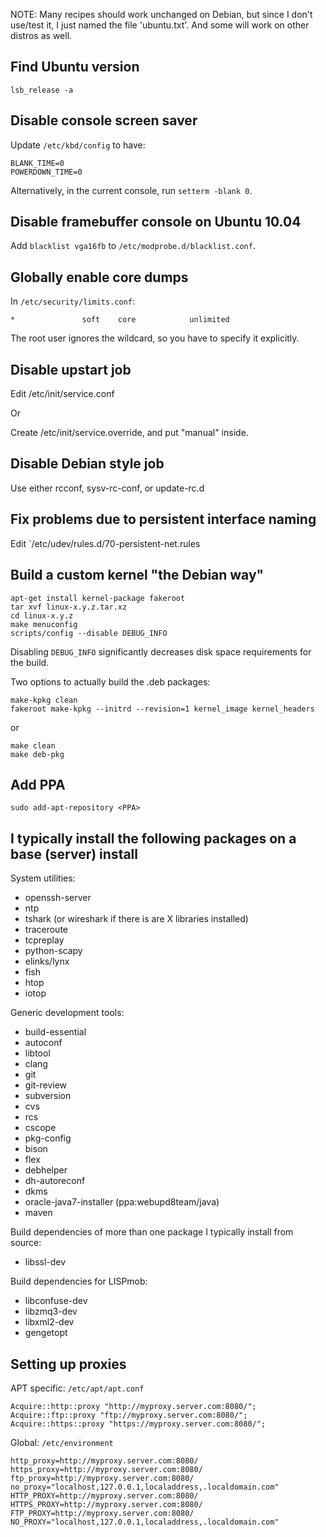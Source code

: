 NOTE: Many recipes should work unchanged on Debian, but since I don't use/test
      it, I just named the file 'ubuntu.txt'. And some will work on other
      distros as well.


Find Ubuntu version
-------------------

    lsb_release -a


Disable console screen saver
----------------------------

Update `/etc/kbd/config` to have:

    BLANK_TIME=0
    POWERDOWN_TIME=0

Alternatively, in the current console, run `setterm -blank 0`.


Disable framebuffer console on Ubuntu 10.04
-------------------------------------------

Add `blacklist vga16fb` to `/etc/modprobe.d/blacklist.conf`.


Globally enable core dumps
--------------------------

In `/etc/security/limits.conf`:

    *               soft    core            unlimited

The root user ignores the wildcard, so you have to specify it explicitly.


Disable upstart job
-------------------

Edit /etc/init/service.conf

Or

Create /etc/init/service.override, and put "manual" inside.


Disable Debian style job
------------------------

Use either rcconf, sysv-rc-conf, or update-rc.d


Fix problems due to persistent interface naming
-----------------------------------------------

Edit `/etc/udev/rules.d/70-persistent-net.rules


Build a custom kernel "the Debian way"
--------------------------------------

    apt-get install kernel-package fakeroot
    tar xvf linux-x.y.z.tar.xz
    cd linux-x.y.z
    make menuconfig
    scripts/config --disable DEBUG_INFO

Disabling `DEBUG_INFO` significantly decreases disk space requirements for the
build.

Two options to actually build the .deb packages:

    make-kpkg clean
    fakeroot make-kpkg --initrd --revision=1 kernel_image kernel_headers

or

    make clean
    make deb-pkg


Add PPA
-------

    sudo add-apt-repository <PPA>


I typically install the following packages on a base (server) install
---------------------------------------------------------------------

System utilities:

  * openssh-server
  * ntp
  * tshark (or wireshark if there is are X libraries installed)
  * traceroute
  * tcpreplay
  * python-scapy
  * elinks/lynx
  * fish
  * htop
  * iotop

Generic development tools:

  * build-essential
  * autoconf
  * libtool
  * clang
  * git
  * git-review
  * subversion
  * cvs
  * rcs
  * cscope
  * pkg-config
  * bison
  * flex
  * debhelper
  * dh-autoreconf
  * dkms
  * oracle-java7-installer (ppa:webupd8team/java)
  * maven

Build dependencies of more than one package I typically install from source:

  * libssl-dev

Build dependencies for LISPmob:

  * libconfuse-dev
  * libzmq3-dev
  * libxml2-dev
  * gengetopt

Setting up proxies
------------------

APT specific: `/etc/apt/apt.conf`

    Acquire::http::proxy "http://myproxy.server.com:8080/";
    Acquire::ftp::proxy "ftp://myproxy.server.com:8080/";
    Acquire::https::proxy "https://myproxy.server.com:8080/";

Global: `/etc/environment`

    http_proxy=http://myproxy.server.com:8080/
    https_proxy=http://myproxy.server.com:8080/
    ftp_proxy=http://myproxy.server.com:8080/
    no_proxy="localhost,127.0.0.1,localaddress,.localdomain.com"
    HTTP_PROXY=http://myproxy.server.com:8080/
    HTTPS_PROXY=http://myproxy.server.com:8080/
    FTP_PROXY=http://myproxy.server.com:8080/
    NO_PROXY="localhost,127.0.0.1,localaddress,.localdomain.com"
